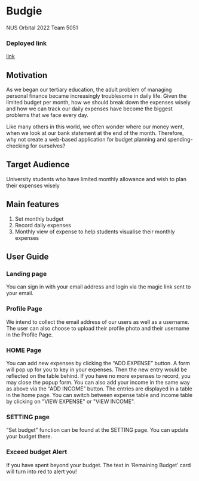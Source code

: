 # Budgie
NUS Orbital 2022 Team 5051

### Deployed link 
[link](https://preeminent-dragon-b4ace7.netlify.app)
  
## Motivation
As we began our tertiary education, the adult problem of managing personal finance became increasingly troublesome in daily life. Given the limited budget per month, how we should break down the expenses wisely and how we can track our daily expenses have become the biggest problems that we face every day. 

Like many others in this world, we often wonder where our money went, when we look at our bank statement at the end of the month. Therefore, why not create a web-based application for budget planning and spending-checking for ourselves?

## Target Audience
University students who have limited monthly allowance and wish to plan their expenses wisely

## Main features

1. Set monthly budget
2. Record daily expenses
3. Monthly view of expense to help students visualise their monthly expenses

## User Guide
### Landing page
You can sign in with your email address and login via the magic link sent to your email. 

### Profile Page
We intend to collect the email address of our users as well as a username. The user can also choose to upload their profile photo and their username in the Profile Page. 

### HOME Page
You can add new expenses by clicking the “ADD EXPENSE” button. A form will pop up for you to key in your expenses. Then the new entry would be reflected on the table behind. If you have no more expenses to record, you may close the popup form.
You can also add your income in the same way as above via the “ADD INCOME” button. 
The entries are displayed in a table in the home page. You can switch between expense table and income table by clicking on "VIEW EXPENSE" or "VIEW INCOME".

### SETTING page
“Set budget” function can be found at the SETTING page. You can update your budget there.

### Exceed budget Alert
If you have spent beyond your budget. The text in ‘Remaining Budget’ card will turn into red to alert you!

